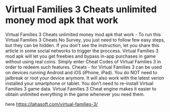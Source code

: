 # Virtual Families 3 Cheats unlimited money mod apk that work

Virtual Families 3 Cheats unlimited money mod apk that work - To run this Virtual Families 3 Cheats No Survey, you just need to follow few easy steps, but they can be hidden. If you don't see the instruction, let you share this article in some social networks to trigger the proccess. Virtual Families 3 mod apk will let you get freebies and bypass in-app purchases in game without using real coins. Simply enter Cheat Codes of Virtual Families 3 in order to redeem such features. Cheats - for Virtual Families 3 can be used on devices running Android and iOS (iPhone, iPad). You do NOT need to jailbreak or root your device anymore. It will also work with the latest verion installed your smartphone or tablet. You don’t need to re-install Virtual Families 3 game data. Virtual Families 3 Cheat engine makes it easier to obtain unlimited everything in the game whenever you need them.

here https://lahasoft.com/virtual-families-3/
